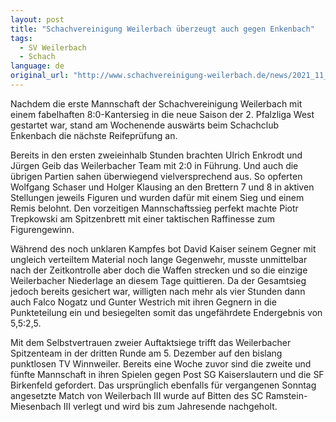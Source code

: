 ```yaml
---
layout: post
title: "Schachvereinigung Weilerbach überzeugt auch gegen Enkenbach"
tags:
  - SV Weilerbach
  - Schach
language: de
original_url: "http://www.schachvereinigung-weilerbach.de/news/2021_11_14.html"
---
```


Nachdem die erste Mannschaft der Schachvereinigung Weilerbach mit einem fabelhaften 8:0-Kantersieg in die neue Saison der 2. Pfalzliga West gestartet war, stand am Wochenende auswärts beim Schachclub Enkenbach die nächste Reifeprüfung an.

<!--more-->

Bereits in den ersten zweieinhalb Stunden brachten Ulrich Enkrodt und Jürgen Geib das Weilerbacher Team mit 2:0 in Führung. Und auch die übrigen Partien sahen überwiegend vielversprechend aus. So opferten Wolfgang Schaser und Holger Klausing an den Brettern 7 und 8 in aktiven Stellungen jeweils Figuren und wurden dafür mit einem Sieg und einem Remis belohnt. Den vorzeitigen Mannschaftssieg perfekt machte Piotr Trepkowski am Spitzenbrett mit einer taktischen Raffinesse zum Figurengewinn.

Während des noch unklaren Kampfes bot David Kaiser seinem Gegner mit ungleich verteiltem Material noch lange Gegenwehr, musste unmittelbar nach der Zeitkontrolle aber doch die Waffen strecken und so die einzige Weilerbacher Niederlage an diesem Tage quittieren. Da der Gesamtsieg jedoch bereits gesichert war, willigten nach mehr als vier Stunden dann auch Falco Nogatz und Gunter Westrich mit ihren Gegnern in die Punkteteilung ein und besiegelten somit das ungefährdete Endergebnis von 5,5:2,5.

Mit dem Selbstvertrauen zweier Auftaktsiege trifft das Weilerbacher Spitzenteam in der dritten Runde am 5. Dezember auf den bislang punktlosen TV Winnweiler. Bereits eine Woche zuvor sind die zweite und fünfte Mannschaft in ihren Spielen gegen Post SG Kaiserslautern und die SF Birkenfeld gefordert. Das ursprünglich ebenfalls für vergangenen Sonntag angesetzte Match von Weilerbach III wurde auf Bitten des SC Ramstein-Miesenbach III verlegt und wird bis zum Jahresende nachgeholt.
